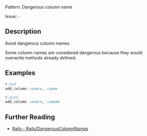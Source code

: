 Pattern: Dangerous column name

Issue: -

## Description

Avoid dangerous column names.

Some column names are considered dangerous because they would overwrite methods already defined.

## Examples

```ruby
# bad
add_column :users, :save

# good
add_column :users, :saved
```

## Further Reading

* [Rails - Rails/DangerousColumnNames](https://docs.rubocop.org/rubocop-rails/cops_rails.html#railsdangerouscolumnnames)
